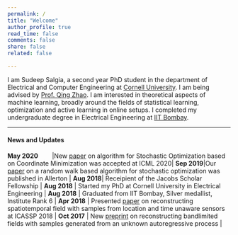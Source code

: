 ```yaml
---
permalink: /
title: "Welcome"
author_profile: true
read_time: false
comments: false
share: false
related: false

---
```


I am Sudeep Salgia, a second year PhD student in the department of Electrical and Computer Engineering at [Cornell University](https://www.ece.cornell.edu/ece). I am being advised by [Prof. Qing Zhao](https://zhao.ece.cornell.edu/). I am interested in theoretical aspects of machine learning, broadly around the fields of statistical learning, optimization and active learning in online setups. I completed my undergraduate degree in Electrical Engineering at [IIT Bombay](http://www.iitb.ac.in/).

---

#### News and Updates

**May 2020**&nbsp; &nbsp; &nbsp; &nbsp; |New [paper](https://arxiv.org/pdf/2003.05482.pdf) on algorithm for Stochastic Optimization based on Coordinate Minimization was accepted at ICML 2020|
**Sep 2019**|Our [paper](https://arxiv.org/pdf/1901.05947.pdf) on a random walk based algorithm for stochastic optimization was published in Allerton |
**Aug 2018**| Receipient of the Jacobs Scholar Fellowship |
**Aug 2018** | Started my PhD at Cornell University in Electrical Engineering |
**Aug 2018** | Graduated from IIT Bombay, Silver medallist, Institute Rank 6 |
**Apr 2018** | Presented [paper](https://arxiv.org/pdf/1710.09454.pdf) on reconstructing spatiotemporal field with samples from location and time unaware sensors at ICASSP 2018 |
**Oct 2017** | New [preprint](https://arxiv.org/pdf/1710.09451.pdf) on reconstructing bandlimited fields with samples generated from an unknown autoregressive process |






